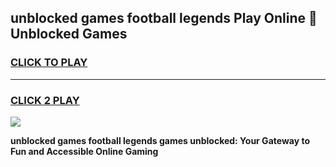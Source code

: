 
## unblocked games football legends Play Online 👋 Unblocked Games
<h3>
<a href="https://premium.freeplayer.one?title=unblocked_games_football_legends&ref=19F">CLICK TO PLAY</a></h3>
<hr>

<h3>
<a href="https://premium.freeplayer.one?title=unblocked_games_football_legends&ref=19F">CLICK 2 PLAY</a>
  
</h3>

<a href="https://premium.freeplayer.one?title=unblocked_games_football_legends&ref=19F"><img src="https://clearcache.store/games.png"></a>


**unblocked games football legends games unblocked: Your Gateway to Fun and Accessible Online Gaming**
